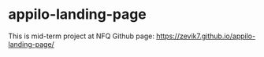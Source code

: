 # appilo-landing-page
This is mid-term project at NFQ
Github page: https://zevik7.github.io/appilo-landing-page/
